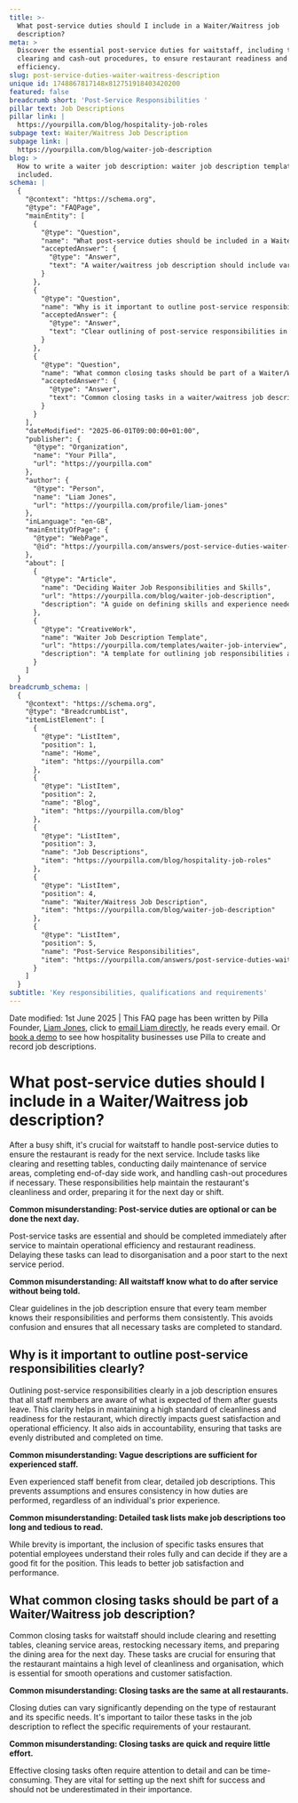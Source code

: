 ```yaml
---
title: >-
  What post-service duties should I include in a Waiter/Waitress job
  description?
meta: >
  Discover the essential post-service duties for waitstaff, including table
  clearing and cash-out procedures, to ensure restaurant readiness and
  efficiency.
slug: post-service-duties-waiter-waitress-description
unique id: 1748867817148x812751918403420200
featured: false
breadcrumb short: 'Post-Service Responsibilities '
pillar text: Job Descriptions
pillar link: |
  https://yourpilla.com/blog/hospitality-job-roles
subpage text: Waiter/Waitress Job Description
subpage link: |
  https://yourpilla.com/blog/waiter-job-description
blog: >
  How to write a waiter job description: waiter job description template
  included.
schema: |
  {
    "@context": "https://schema.org",
    "@type": "FAQPage",
    "mainEntity": [
      {
        "@type": "Question",
        "name": "What post-service duties should be included in a Waiter/Waitress job description?",
        "acceptedAnswer": {
          "@type": "Answer",
          "text": "A waiter/waitress job description should include various post-service duties to ensure the restaurant is ready for the next service. These duties include clearing and resetting tables, conducting daily maintenance of service areas, completing end-of-day side work, and handling cash-out procedures if applicable. These responsibilities are vital for maintaining the restaurant's cleanliness and order, preparing it effectively for the next day or shift."
        }
      },
      {
        "@type": "Question",
        "name": "Why is it important to outline post-service responsibilities clearly in a job description?",
        "acceptedAnswer": {
          "@type": "Answer",
          "text": "Clear outlining of post-service responsibilities in a job description is crucial for ensuring all staff members understand what is expected of them after guests leave. This clarity helps maintain high standards of cleanliness and readiness in the restaurant, enhances guest satisfaction, and boosts operational efficiency. It also fosters accountability, ensuring tasks are evenly distributed and completed on time."
        }
      },
      {
        "@type": "Question",
        "name": "What common closing tasks should be part of a Waiter/Waitress job description?",
        "acceptedAnswer": {
          "@type": "Answer",
          "text": "Common closing tasks in a waiter/waitress job description should include clearing and resetting tables, cleaning service areas, restocking necessary items, and preparing the dining area for the following day. These duties are essential for maintaining cleanliness and organisation in the restaurant, which are crucial for seamless operations and enhanced customer satisfaction."
        }
      }
    ],
    "dateModified": "2025-06-01T09:00:00+01:00",
    "publisher": {
      "@type": "Organization",
      "name": "Your Pilla",
      "url": "https://yourpilla.com"
    },
    "author": {
      "@type": "Person",
      "name": "Liam Jones",
      "url": "https://yourpilla.com/profile/liam-jones"
    },
    "inLanguage": "en-GB",
    "mainEntityOfPage": {
      "@type": "WebPage",
      "@id": "https://yourpilla.com/answers/post-service-duties-waiter-waitress-description"
    },
    "about": [
      {
        "@type": "Article",
        "name": "Deciding Waiter Job Responsibilities and Skills",
        "url": "https://yourpilla.com/blog/waiter-job-description",
        "description": "A guide on defining skills and experience needed for a waiter, improving job descriptions for hiring and operational clarity."
      },
      {
        "@type": "CreativeWork",
        "name": "Waiter Job Description Template",
        "url": "https://yourpilla.com/templates/waiter-job-interview",
        "description": "A template for outlining job responsibilities and qualifications for waitstaff, aiding employers in the hiring process."
      }
    ]
  }
breadcrumb_schema: |
  {
    "@context": "https://schema.org",
    "@type": "BreadcrumbList",
    "itemListElement": [
      {
        "@type": "ListItem",
        "position": 1,
        "name": "Home",
        "item": "https://yourpilla.com"
      },
      {
        "@type": "ListItem",
        "position": 2,
        "name": "Blog",
        "item": "https://yourpilla.com/blog"
      },
      {
        "@type": "ListItem",
        "position": 3,
        "name": "Job Descriptions",
        "item": "https://yourpilla.com/blog/hospitality-job-roles"
      },
      {
        "@type": "ListItem",
        "position": 4,
        "name": "Waiter/Waitress Job Description",
        "item": "https://yourpilla.com/blog/waiter-job-description"
      },
      {
        "@type": "ListItem",
        "position": 5,
        "name": "Post-Service Responsibilities",
        "item": "https://yourpilla.com/answers/post-service-duties-waiter-waitress-description"
      }
    ]
  }
subtitle: 'Key responsibilities, qualifications and requirements'
---
```


Date modified: 1st June 2025 | This FAQ page has been written by Pilla Founder, [Liam Jones](https://yourpilla.com/profile/liam-jones), click to [email Liam directly](https://mailto:liam@yourpilla.com), he reads every email. Or [book a demo](https://calendly.com/pilla/demo) to see how hospitality businesses use Pilla to create and record job descriptions.

# What post-service duties should I include in a Waiter/Waitress job description?

After a busy shift, it's crucial for waitstaff to handle post-service duties to ensure the restaurant is ready for the next service. Include tasks like clearing and resetting tables, conducting daily maintenance of service areas, completing end-of-day side work, and handling cash-out procedures if necessary. These responsibilities help maintain the restaurant's cleanliness and order, preparing it for the next day or shift.

**Common misunderstanding: Post-service duties are optional or can be done the next day.**

Post-service tasks are essential and should be completed immediately after service to maintain operational efficiency and restaurant readiness. Delaying these tasks can lead to disorganisation and a poor start to the next service period.

**Common misunderstanding: All waitstaff know what to do after service without being told.**

Clear guidelines in the job description ensure that every team member knows their responsibilities and performs them consistently. This avoids confusion and ensures that all necessary tasks are completed to standard.

## Why is it important to outline post-service responsibilities clearly?

Outlining post-service responsibilities clearly in a job description ensures that all staff members are aware of what is expected of them after guests leave. This clarity helps in maintaining a high standard of cleanliness and readiness for the restaurant, which directly impacts guest satisfaction and operational efficiency. It also aids in accountability, ensuring that tasks are evenly distributed and completed on time.

**Common misunderstanding: Vague descriptions are sufficient for experienced staff.**

Even experienced staff benefit from clear, detailed job descriptions. This prevents assumptions and ensures consistency in how duties are performed, regardless of an individual's prior experience.

**Common misunderstanding: Detailed task lists make job descriptions too long and tedious to read.**

While brevity is important, the inclusion of specific tasks ensures that potential employees understand their roles fully and can decide if they are a good fit for the position. This leads to better job satisfaction and performance.

## What common closing tasks should be part of a Waiter/Waitress job description?

Common closing tasks for waitstaff should include clearing and resetting tables, cleaning service areas, restocking necessary items, and preparing the dining area for the next day. These tasks are crucial for ensuring that the restaurant maintains a high level of cleanliness and organisation, which is essential for smooth operations and customer satisfaction.

**Common misunderstanding: Closing tasks are the same at all restaurants.**

Closing duties can vary significantly depending on the type of restaurant and its specific needs. It's important to tailor these tasks in the job description to reflect the specific requirements of your restaurant.

**Common misunderstanding: Closing tasks are quick and require little effort.**

Effective closing tasks often require attention to detail and can be time-consuming. They are vital for setting up the next shift for success and should not be underestimated in their importance.
